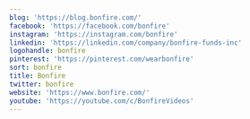 ```yaml
---
blog: 'https://blog.bonfire.com/'
facebook: 'https://facebook.com/bonfire'
instagram: 'https://instagram.com/bonfire'
linkedin: 'https://linkedin.com/company/bonfire-funds-inc'
logohandle: bonfire
pinterest: 'https://pinterest.com/wearbonfire'
sort: bonfire
title: Bonfire
twitter: bonfire
website: 'https://www.bonfire.com/'
youtube: 'https://youtube.com/c/BonfireVideos'
---
```

